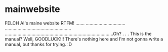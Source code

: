 # mainwebsite
FELCH AI's maine website
  RTFM! .......
  ...............................
  ....................................................
  .....................................................................................Oh? 
  .
  .
  .
  This is the manual?
  Well, GOODLUCK!!!
  There's nothing here and I'm not gonna write a manual, but thanks for trying. :D
